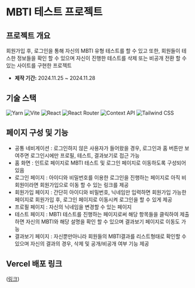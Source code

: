 # MBTI 테스트 프로젝트

## 프로젝트 개요
회원가입 후, 로그인을 통해 자신의 MBTI 유형 테스트를 할 수 있고 또한, 회원들이 테스한 정보들을 확인 할 수 있으며 자신이 진행한 테스트를 삭제 또는 비공개 전환 할 수 있는 사이트를 구현한 프로젝트

- **제작 기간:** 2024.11.25 ~ 2024.11.28

## 기술 스택
![Yarn](https://img.shields.io/badge/Yarn-2C8EBB?style=flat&logo=yarn&logoColor=white) ![Vite](https://img.shields.io/badge/Vite-646CFF?style=flat&logo=vite&logoColor=white) ![React](https://img.shields.io/badge/React-61DAFB?style=flat&logo=react&logoColor=black) ![React Router](https://img.shields.io/badge/React_Router-CA4245?style=flat&logo=react-router&logoColor=white) ![Context API](https://img.shields.io/badge/Context_API-61DAFB?style=flat&logo=react&logoColor=black) ![Tailwind CSS](https://img.shields.io/badge/Tailwind_CSS-06B6D4?style=flat&logo=tailwindcss&logoColor=white)

## 페이지 구성 및 기능
  * 공통 네비게이션 : 로그인하지 않은 사용자가 들어왔을 경우, 로그인과 홈 버튼만 보여주면 로그인시에만 프로필, 테스트, 결과보기로 접근 가능  
  * 홈 화면 : 인트로 페이지로 MBTI 테스트 및 로그인 페이지로 이동하도록 구성되어 있음
  * 로그인 페이지 : 아이디와 비밀번호를 이용한 로그인을 진행하는 페이지로 아직 비회원이라면 회원가입으로 이동 할 수 있는 링크를 제공
  * 회원가입 페이지 : 간단히 아이디와 비밀번호, 닉네임만 입력하면 회원가입 가능한 페이지로 회원가입 후, 로그인 페이지로 이동시켜 로그인을 할 수 있게 제공
  * 프로필 페이지 : 자신의 닉네임을 변경할 수 있는 페이지
  * 테스트 페이지 : MBTI 테스트를 진행하는 페이지로써 해당 항목들을 클릭하여 제출하면 자신의 MBTI와 해당 설명을 확인 할 수 있으며 결과보기 페이지로 이동도 가능
  * 결과보기 페이지 : 자신뿐만아니라 회원들의 MBTI결과를 리스트형태로 확인할 수 있으며 자신의 결과의 경우, 삭제 및 공개/비공개 여부 기능 제공 

## Vercel 배포 링크
([링크](https://mbti-test-theta.vercel.app/))
